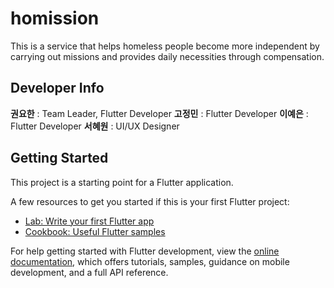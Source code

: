 # homission

This is a service that helps homeless people become more independent by carrying out missions and provides daily necessities through compensation.

## Developer Info

**권요한** : Team Leader, Flutter Developer
**고정민** : Flutter Developer
**이예은** : Flutter Developer
**서혜원** : UI/UX Designer



## Getting Started

This project is a starting point for a Flutter application.

A few resources to get you started if this is your first Flutter project:

- [Lab: Write your first Flutter app](https://docs.flutter.dev/get-started/codelab)
- [Cookbook: Useful Flutter samples](https://docs.flutter.dev/cookbook)

For help getting started with Flutter development, view the
[online documentation](https://docs.flutter.dev/), which offers tutorials,
samples, guidance on mobile development, and a full API reference.
